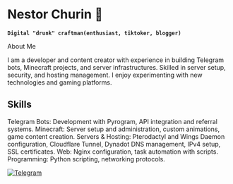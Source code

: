 # Nestor Churin 🍻

**`Digital "drunk" craftman(enthusiast, tiktoker, blogger)`**

About Me

I am a developer and content creator with experience in building Telegram bots, Minecraft projects, and server infrastructures. Skilled in server setup, security, and hosting management. I enjoy experimenting with new technologies and gaming platforms.

## Skills
Telegram Bots: Development with Pyrogram, API integration and referral systems.
Minecraft: Server setup and administration, custom animations, game content creation.
Servers & Hosting: Pterodactyl and Wings Daemon configuration, Cloudflare Tunnel, Dynadot DNS management, IPv4 setup, SSL certificates.
Web: Nginx configuration, task automation with scripts.
Programming: Python scripting, networking protocols.

<p align="left">
  <a href="https://t.me/nestor_churin">
    <img alt="Telegram" title="Subscribe to my Telegram Channel"
         src="https://telegram-badge.vercel.app/api/telegram-badge?channelId=@nestor_churin">
  </a>
</p>

